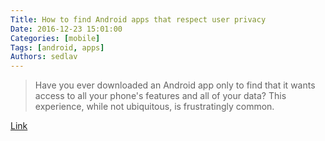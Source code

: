 ```yaml
---
Title: How to find Android apps that respect user privacy
Date: 2016-12-23 15:01:00
Categories: [mobile]
Tags: [android, apps]
Authors: sedlav
---
```


> Have you ever downloaded an Android app only to find that it wants access to all your phone's features and all of your data? This experience, while not ubiquitous, is frustratingly common.

[Link](https://opensource.com/article/16/12/android-privacy-apps)

